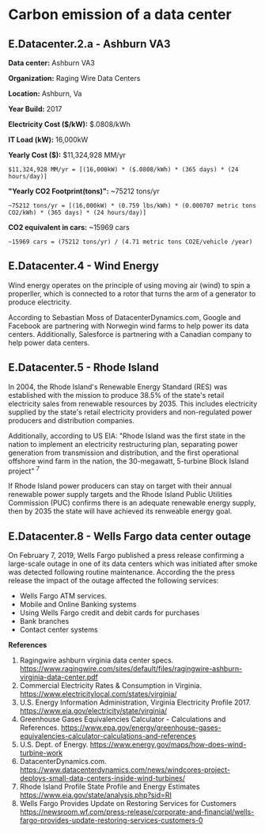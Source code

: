 
# Carbon emission of a data center

## E.Datacenter.2.a - Ashburn VA3

**Data center:** Ashburn VA3

**Organization:** Raging Wire Data Centers

**Location:** Ashburn, Va

**Year Build:** 2017

**Electricity Cost ($/kW):**  $.0808/kWh

**IT Load (kW):**  16,000kW 

**Yearly Cost ($):**  $11,324,928 MM/yr

```
$11,324,928 MM/yr = [(16,000kW) * ($.0808/kWh) * (365 days) * (24 hours/day)]
```

**"Yearly CO2 Footprint(tons)":** ~75212 tons/yr

```
~75212 tons/yr = [(16,000kW) * (0.759 lbs/kWh) * (0.000707 metric tons CO2/kWh) * (365 days) * (24 hours/day)]
```

**CO2 equivalent in cars:** ~15969 cars

```
~15969 cars = (75212 tons/yr) / (4.71 metric tons CO2E/vehicle /year) 
```

## E.Datacenter.4 - Wind Energy

Wind energy operates on the principle of using moving air (wind) to spin a properller, which is connected to a
rotor that turns the arm of a generator to produce electricity.

According to Sebastian Moss of DatacenterDynamics.com, Google and Facebook are partnering with Norwegin wind farms
to help power its data centers. Additionally, Salesforce is partnering with a Canadian company to help power data centers.


##  E.Datacenter.5 - Rhode Island
In 2004, the Rhode Island's Renewable Energy Standard (RES) was established with the mission to produce 38.5% of the state's retail electricity sales from renewable resources by 2035. This includes electricity 
supplied by the state's retail electricity providers and non-regulated power producers and distribution companies.

Additionally, according to US EIA: "Rhode Island was the first state in the nation to implement an electricity restructuring plan, separating power generation from transmission and distribution, and the first operational offshore wind farm in the nation, the 30-megawatt, 5-turbine Block Island project" <sup>7</sup>

If Rhode Island power producers can stay on target with their annual renewable power supply targets and the Rhode Island Public Utilities Commission (PUC) confirms there is 
an adequate renewable energy supply, then by 2035 the state will have achieved its renweable energy goal.

##  E.Datacenter.8 - Wells Fargo data center outage

On February 7, 2019, Wells Fargo published a press release confirming a large-scale outage in one of its data 
centers which was initiated after smoke was detected following routine maintenance. According the the press release the impact of the outage affected the following services:

- Wells Fargo ATM services.
- Mobile and Online Banking systems
- Using Wells Fargo credit and debit cards for purchases
- Bank branches
- Contact center systems


**References**  
1. Ragingwire ashburn virginia data center specs. <https://www.ragingwire.com/sites/default/files/ragingwire-ashburn-virginia-data-center.pdf>
2. Commercial Electricity Rates & Consumption in Virginia. <https://www.electricitylocal.com/states/virginia/>
3. U.S. Energy Information Administration, Virginia Electricity Profile 2017. <https://www.eia.gov/electricity/state/virginia/>
4. Greenhouse Gases Equivalencies Calculator - Calculations and References. <https://www.epa.gov/energy/greenhouse-gases-equivalencies-calculator-calculations-and-references>
5. U.S. Dept. of Energy. <https://www.energy.gov/maps/how-does-wind-turbine-work>
6. DatacenterDynamics.com. <https://www.datacenterdynamics.com/news/windcores-project-deploys-small-data-centers-inside-wind-turbines/>
7. Rhode Island Profile State Profile and Energy Estimates <https://www.eia.gov/state/analysis.php?sid=RI>
8. Wells Fargo Provides Update on Restoring Services for Customers <https://newsroom.wf.com/press-release/corporate-and-financial/wells-fargo-provides-update-restoring-services-customers-0>

